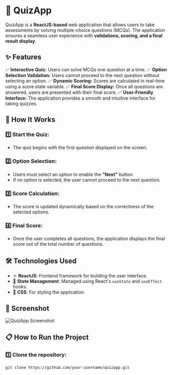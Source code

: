 # 🎯 QuizApp

QuizApp is a **ReactJS-based** web application that allows users to take assessments by solving multiple-choice questions (MCQs). The application ensures a seamless user experience with **validations, scoring, and a final result display**.

## ✨ Features
✅ **Interactive Quiz:** Users can solve MCQs one question at a time.
✅ **Option Selection Validation:** Users cannot proceed to the next question without selecting an option.
✅ **Dynamic Scoring:** Scores are calculated in real-time using a score state variable.
✅ **Final Score Display:** Once all questions are answered, users are presented with their final score.
✅ **User-Friendly Interface:** The application provides a smooth and intuitive interface for taking quizzes.

## 🚀 How It Works
### 1️⃣ Start the Quiz:
- The quiz begins with the first question displayed on the screen.

### 2️⃣ Option Selection:
- Users must select an option to enable the **"Next"** button.
- If no option is selected, the user cannot proceed to the next question.

### 3️⃣ Score Calculation:
- The score is updated dynamically based on the correctness of the selected options.

### 4️⃣ Final Score:
- Once the user completes all questions, the application displays the final score out of the total number of questions.

## 🛠️ Technologies Used
- ⚛️ **ReactJS**: Frontend framework for building the user interface.
- 🎯 **State Management**: Managed using React's `useState` and `useEffect` hooks.
- 🎨 **CSS**: For styling the application.

## 📸 Screenshot
![QuizApp Screenshot](https://github.com/user-attachments/assets/372b7b21-d1b9-44af-8d9f-9099edcfa186)

## 📋 How to Run the Project
### 1️⃣ Clone the repository:
```sh
git clone https://github.com/your-username/quizapp.git
```

